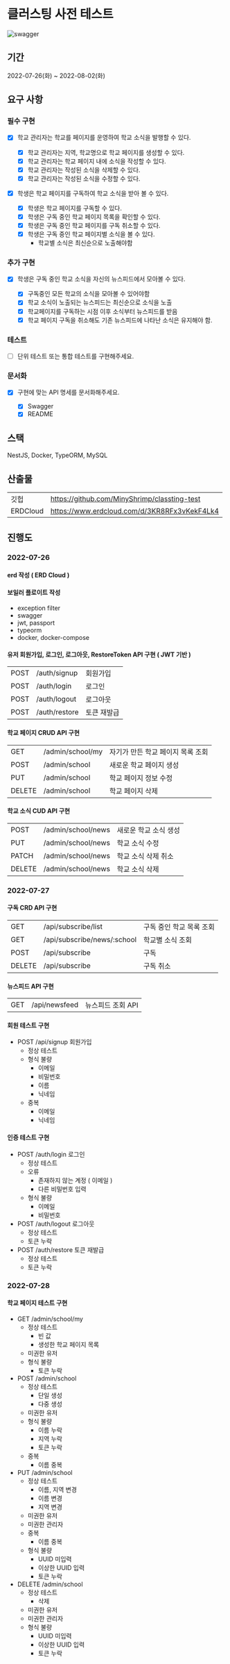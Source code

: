 # 클러스팅 사전 테스트

![swagger](https://user-images.githubusercontent.com/41733172/181095949-c7fac147-61f0-4c6a-aec9-9611d6170b5d.png)

## 기간

2022-07-26(화) ~ 2022-08-02(화)

## 요구 사항

### 필수 구현

-   [x] 학교 관리자는 학교를 페이지를 운영하여 학교 소식을 발행할 수 있다.

    -   [x] 학교 관리자는 지역, 학교명으로 학교 페이지를 생성할 수 있다.
    -   [x] 학교 관리자는 학교 페이지 내에 소식을 작성할 수 있다.
    -   [x] 학교 관리자는 작성된 소식을 삭제할 수 있다.
    -   [x] 학교 관리자는 작성된 소식을 수정할 수 있다.

-   [x] 학생은 학교 페이지를 구독하여 학교 소식을 받아 볼 수 있다.

    -   [x] 학생은 학교 페이지를 구독할 수 있다.
    -   [x] 학생은 구독 중인 학교 페이지 목록을 확인할 수 있다.
    -   [x] 학생은 구독 중인 학교 페이지를 구독 취소할 수 있다.
    -   [x] 학생은 구독 중인 학교 페이지별 소식을 볼 수 있다.
        -   학교별 소식은 최신순으로 노출해야함

### 추가 구현

-   [x] 학생은 구독 중인 학교 소식을 자신의 뉴스피드에서 모아볼 수 있다.

    -   [x] 구독중인 모든 학교의 소식을 모아볼 수 있어야함
    -   [x] 학교 소식이 노출되는 뉴스피드는 최신순으로 소식을 노출
    -   [x] 학교페이지를 구독하는 시점 이후 소식부터 뉴스피드를 받음
    -   [x] 학교 페이지 구독을 취소해도 기존 뉴스피드에 나타난 소식은 유지해야 함.

### 테스트

-   [ ] 단위 테스트 또는 통합 테스트를 구현해주세요.

### 문서화

-   [x] 구현에 맞는 API 명세를 문서화해주세요.

    -   [x] Swagger
    -   [x] README

## 스택

NestJS, Docker, TypeORM, MySQL

## 산출물

|          |                                              |
| -------- | -------------------------------------------- |
| 깃헙     | https://github.com/MinyShrimp/classting-test |
| ERDCloud | https://www.erdcloud.com/d/3KR8RFx3vKekF4Lk4 |

## 진행도

### 2022-07-26

#### erd 작성 ( ERD Cloud )

#### 보일러 플로이트 작성

-   exception filter
-   swagger
-   jwt, passport
-   typeorm
-   docker, docker-compose

#### 유저 회원가입, 로그인, 로그아웃, RestoreToken API 구현 ( JWT 기반 )

|      |               |             |
| ---- | ------------- | ----------- |
| POST | /auth/signup  | 회원가입    |
| POST | /auth/login   | 로그인      |
| POST | /auth/logout  | 로그아웃    |
| POST | /auth/restore | 토큰 재발급 |

#### 학교 페이지 CRUD API 구현

|        |                  |                                   |
| ------ | ---------------- | --------------------------------- |
| GET    | /admin/school/my | 자기가 만든 학교 페이지 목록 조회 |
| POST   | /admin/school    | 새로운 학교 페이지 생성           |
| PUT    | /admin/school    | 학교 페이지 정보 수정             |
| DELETE | /admin/school    | 학교 페이지 삭제                  |

#### 학교 소식 CUD API 구현

|        |                    |                       |
| ------ | ------------------ | --------------------- |
| POST   | /admin/school/news | 새로운 학교 소식 생성 |
| PUT    | /admin/school/news | 학교 소식 수정        |
| PATCH  | /admin/school/news | 학교 소식 삭제 취소   |
| DELETE | /admin/school/news | 학교 소식 삭제        |

### 2022-07-27

#### 구독 CRD API 구현

|        |                             |                          |
| ------ | --------------------------- | ------------------------ |
| GET    | /api/subscribe/list         | 구독 중인 학교 목록 조회 |
| GET    | /api/subscribe/news/:school | 학교별 소식 조회         |
| POST   | /api/subscribe              | 구독                     |
| DELETE | /api/subscribe              | 구독 취소                |

#### 뉴스피드 API 구현

|     |               |                   |
| --- | ------------- | ----------------- |
| GET | /api/newsfeed | 뉴스피드 조회 API |

#### 회원 테스트 구현

-   POST /api/signup 회원가입
    -   정상 테스트
    -   형식 불량
        -   이메일
        -   비밀번호
        -   이름
        -   닉네임
    -   중복
        -   이메일
        -   닉네임

#### 인증 테스트 구현

-   POST /auth/login 로그인
    -   정상 테스트
    -   오류
        -   존재하지 않는 계정 ( 이메일 )
        -   다른 비밀번호 입력
    -   형식 불량
        -   이메일
        -   비밀번호
-   POST /auth/logout 로그아웃
    -   정상 테스트
    -   토큰 누락
-   POST /auth/restore 토큰 재발급
    -   정상 테스트
    -   토큰 누락

### 2022-07-28

#### 학교 페이지 테스트 구현

-   GET /admin/school/my
    -   정상 테스트
        -   빈 값
        -   생성한 학교 페이지 목록
    -   미권한 유저
    -   형식 불량
        -   토큰 누락
-   POST /admin/school
    -   정상 테스트
        -   단일 생성
        -   다중 생성
    -   미권한 유저
    -   형식 불량
        -   이름 누락
        -   지역 누락
        -   토큰 누락
    -   중복
        -   이름 중복
-   PUT /admin/school
    -   정상 테스트
        -   이름, 지역 변경
        -   이름 변경
        -   지역 변경
    -   미권한 유저
    -   미권한 관리자
    -   중복
        -   이름 중복
    -   형식 불량
        -   UUID 미입력
        -   이상한 UUID 입력
        -   토큰 누락
-   DELETE /admin/school
    -   정상 테스트
        -   삭제
    -   미권한 유저
    -   미권한 관리자
    -   형식 불량
        -   UUID 미입력
        -   이상한 UUID 입력
        -   토큰 누락
